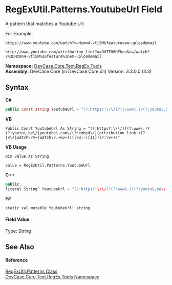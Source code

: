 # RegExUtil.Patterns.YoutubeUrl Field
 

A pattern that matches a Youtube Url. 

 For Example: 

`https://www.youtube.com/watch?v=Hzmn4-vtl5M&feature=em-uploademail`

`http://www.youtube.com/attribution_link?a=Od7TH6HFkco&u=/watch?v%3DHzmn4-vtl5M%26feature%3Dem-uploademail`

**Namespace:**&nbsp;<a href="N_DevCase_Core_Text_RegEx_Tools">DevCase.Core.Text.RegEx.Tools</a><br />**Assembly:**&nbsp;DevCase.Core (in DevCase.Core.dll) Version: 3.3.0.0 (3.3)

## Syntax

**C#**<br />
``` C#
public const string YoutubeUrl = "(?:https?:\/\/)?(?:www\.)?(?:youtu\.be\/|youtube\.com\/(?:embed\/|(attribution_link.+)?|v\/|watch\?v=|watch\?.+&v=))((\w|-){11})(?:\S+)?"
```

**VB**<br />
``` VB
Public Const YoutubeUrl As String = "(?:https?:\/\/)?(?:www\.)?(?:youtu\.be\/|youtube\.com\/(?:embed\/|(attribution_link.+)?|v\/|watch\?v=|watch\?.+&v=))((\w|-){11})(?:\S+)?"
```

**VB Usage**<br />
``` VB Usage
Dim value As String

value = RegExUtil.Patterns.YoutubeUrl

```

**C++**<br />
``` C++
public:
literal String^ YoutubeUrl = "(?:https?:\/\/)?(?:www\.)?(?:youtu\.be\/|youtube\.com\/(?:embed\/|(attribution_link.+)?|v\/|watch\?v=|watch\?.+&v=))((\w|-){11})(?:\S+)?"
```

**F#**<br />
``` F#
static val mutable YoutubeUrl: string
```


#### Field Value
Type: String

## See Also


#### Reference
<a href="T_DevCase_Core_Text_RegEx_Tools_RegExUtil_Patterns">RegExUtil.Patterns Class</a><br /><a href="N_DevCase_Core_Text_RegEx_Tools">DevCase.Core.Text.RegEx.Tools Namespace</a><br />